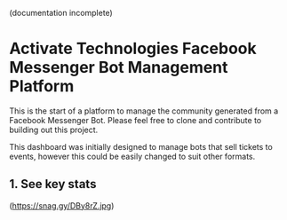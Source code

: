 (documentation incomplete)
# Activate Technologies Facebook Messenger Bot Management Platform 

This is the start of a platform to manage the community generated from a Facebook Messenger Bot. Please feel free to clone and contribute to building out this project.

This dashboard was initially designed to manage bots that sell tickets to events, however this could be easily changed to suit other formats.


## 1. See key stats 
(https://snag.gy/DBy8rZ.jpg)
